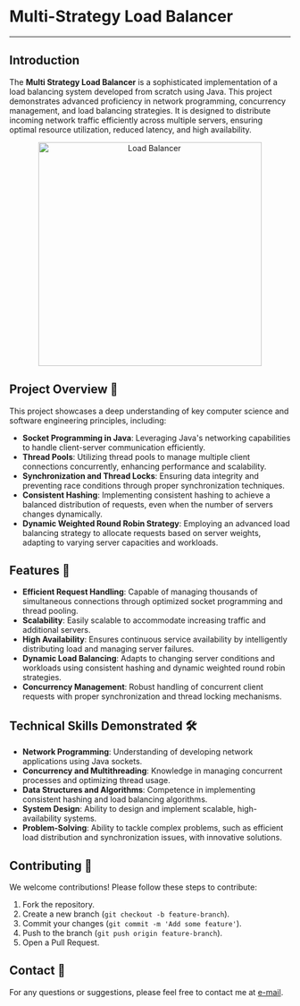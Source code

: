 # Multi-Strategy Load Balancer
---

## Introduction

The **Multi Strategy Load Balancer** is a sophisticated implementation of a load balancing system developed from scratch using Java. This project demonstrates advanced proficiency in network programming, concurrency management, and load balancing strategies. It is designed to distribute incoming network traffic efficiently across multiple servers, ensuring optimal resource utilization, reduced latency, and high availability.
<div align="center">
  <img src="https://miro.medium.com/v2/resize:fit:1100/format:webp/1*tEaZGz-p1-E2ytNjl5RPJg.jpeg" alt="Load Balancer" width="400">
</div>

## Project Overview 📝

This project showcases a deep understanding of key computer science and software engineering principles, including:

- **Socket Programming in Java**: Leveraging Java's networking capabilities to handle client-server communication efficiently.
- **Thread Pools**: Utilizing thread pools to manage multiple client connections concurrently, enhancing performance and scalability.
- **Synchronization and Thread Locks**: Ensuring data integrity and preventing race conditions through proper synchronization techniques.
- **Consistent Hashing**: Implementing consistent hashing to achieve a balanced distribution of requests, even when the number of servers changes dynamically.
- **Dynamic Weighted Round Robin Strategy**: Employing an advanced load balancing strategy to allocate requests based on server weights, adapting to varying server capacities and workloads.

## Features 🌟

- **Efficient Request Handling**: Capable of managing thousands of simultaneous connections through optimized socket programming and thread pooling.
- **Scalability**: Easily scalable to accommodate increasing traffic and additional servers.
- **High Availability**: Ensures continuous service availability by intelligently distributing load and managing server failures.
- **Dynamic Load Balancing**: Adapts to changing server conditions and workloads using consistent hashing and dynamic weighted round robin strategies.
- **Concurrency Management**: Robust handling of concurrent client requests with proper synchronization and thread locking mechanisms.

## Technical Skills Demonstrated 🛠️

- **Network Programming**: Understanding of developing network applications using Java sockets.
- **Concurrency and Multithreading**: Knowledge in managing concurrent processes and optimizing thread usage.
- **Data Structures and Algorithms**: Competence in implementing consistent hashing and load balancing algorithms.
- **System Design**: Ability to design and implement scalable, high-availability systems.
- **Problem-Solving**: Ability to tackle complex problems, such as efficient load distribution and synchronization issues, with innovative solutions.



## Contributing 🤝

We welcome contributions! Please follow these steps to contribute:

1. Fork the repository.
2. Create a new branch (`git checkout -b feature-branch`).
3. Commit your changes (`git commit -m 'Add some feature'`).
4. Push to the branch (`git push origin feature-branch`).
5. Open a Pull Request.

## Contact 📧

For any questions or suggestions, please feel free to contact me at [e-mail](mailto:devanshu.kr.jha@gmail.com).
